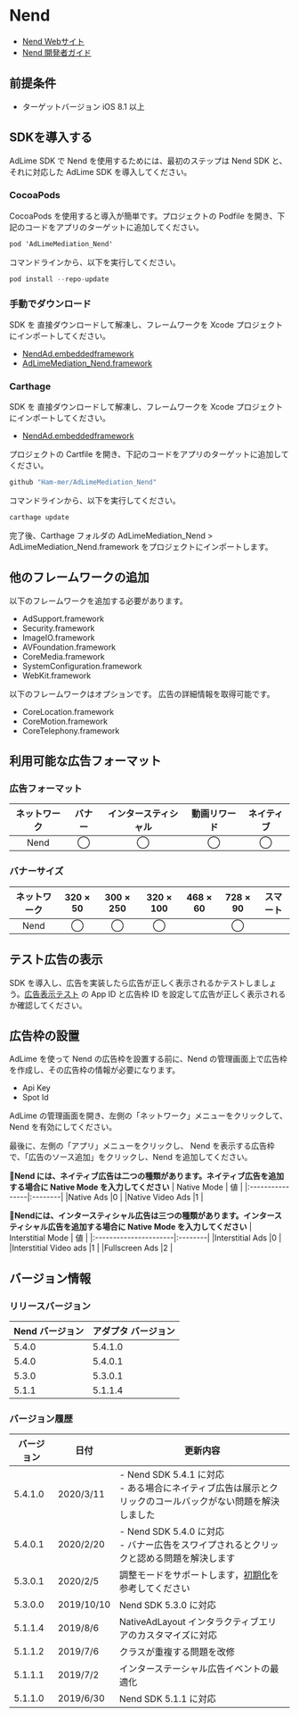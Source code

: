 # Nend
- [Nend Webサイト](https://nend.net/)
- [Nend 開発者ガイド](https://github.com/fan-ADN/nendSDK-iOS)

## 前提条件
- ターゲットバージョン iOS 8.1 以上

## SDKを導入する
AdLime SDK で Nend を使用するためには、最初のステップは Nend SDK と、それに対応した AdLime SDK を導入してください。

### CocoaPods
CocoaPods を使用すると導入が簡単です。プロジェクトの Podfile を開き、下記のコードをアプリのターゲットに追加してください。
```objectivec
pod 'AdLimeMediation_Nend'
```

コマンドラインから、以下を実行してください。
```objectivec
pod install --repo-update
```

### 手動でダウンロード
SDK を 直接ダウンロードして解凍し、フレームワークを Xcode プロジェクトにインポートしてください。
- [NendAd.embeddedframework](https://github.com/fan-ADN/nendSDK-iOS-pub/releases/download/5.4.1/nendSDK_iOS.zip)
- [AdLimeMediation_Nend.framework](https://github.com/Ham-mer/AdLime-iOS-Pub/raw/master/DownloadZip/AdLimeMediation_Nend/5.4.1.0.zip)

### Carthage
SDK を 直接ダウンロードして解凍し、フレームワークを Xcode プロジェクトにインポートしてください。
- [NendAd.embeddedframework](https://github.com/fan-ADN/nendSDK-iOS-pub/releases/download/5.4.1/nendSDK_iOS.zip)

プロジェクトの Cartfile を開き、下記のコードをアプリのターゲットに追加してください。
```objectivec
github "Ham-mer/AdLimeMediation_Nend"
```

コマンドラインから、以下を実行してください。
```objectivec
carthage update
```

完了後、Carthage フォルダの AdLimeMediation_Nend > AdLimeMediation_Nend.framework をプロジェクトにインポートします。

## 他のフレームワークの追加
以下のフレームワークを追加する必要があります。

- AdSupport.framework
- Security.framework
- ImageIO.framework
- AVFoundation.framework
- CoreMedia.framework
- SystemConfiguration.framework
- WebKit.framework

以下のフレームワークはオプションです。 広告の詳細情報を取得可能です。
- CoreLocation.framework
- CoreMotion.framework
- CoreTelephony.framework

## 利用可能な広告フォーマット

### 広告フォーマット
|ネットワーク|バナー|インタースティシャル|動画リワード|ネイティブ|
|:-----:|:----:|:----------:|:------:|:----:|
|Nend   |◯     | ◯          |◯       |◯     |

### バナーサイズ
|ネットワーク  |320 × 50  |300 × 250   |320 × 100  |468 × 60  |728 × 90  |スマート    |
|:-------:|:------:|:--------:|:-------:|:------:|:------:|:-------:|
|Nend     |◯       |◯         |◯        |        |◯       |         |

## テスト広告の表示
SDK を導入し、広告を実装したら広告が正しく表示されるかテストしましょう。[広告表示テスト](./test.md#Nend) の App ID と広告枠 ID を設定して広告が正しく表示されるか確認してください。

## 広告枠の設置

AdLime を使って Nend の広告枠を設置する前に、Nend の管理画面上で広告枠を作成し、その広告枠の情報が必要になります。
- Api Key
- Spot Id

AdLime の管理画面を開き、左側の「ネットワーク」メニューをクリックして、 Nend を有効にしてください。

最後に、左側の「アプリ」メニューをクリックし、 Nend を表示する広告枠で、「広告のソース追加」をクリックし、Nend を追加してください。

**Nend には、ネイティブ広告は二つの種類があります。ネイティブ広告を追加する場合に Native Mode を入力してください**
| Native Mode     | 値 |
|:----------------|:--------|
|Native Ads       |0        |
|Native Video Ads |1        |

**Nendには、インタースティシャル広告は三つの種類があります。インタースティシャル広告を追加する場合に Native Mode を入力してください**
| Interstitial Mode     | 値 |
|:----------------------|:--------|
|Interstitial Ads       |0        |
|Interstitial Video ads |1        |
|Fullscreen Ads         |2        |

## バージョン情報

### リリースバージョン
| Nend バージョン    | アダプタ バージョン |
|:-----------------|:----------------|
|5.4.0             |5.4.1.0          |
|5.4.0             |5.4.0.1          |
|5.3.0             |5.3.0.1          |
|5.1.1             |5.1.1.4          |

### バージョン履歴
| バージョン    | 日付        | 更新内容                          |
|-------------|------------|----------------------------------|
| 5.4.1.0     | 2020/3/11  | - Nend SDK 5.4.1 に対応<br>- ある場合にネイティブ広告は展示とクリックのコールバックがない問題を解決しました|
| 5.4.0.1     | 2020/2/20  | - Nend SDK 5.4.0 に対応<br>- バナー広告をスワイプされるとクリックと認める問題を解決します |
| 5.3.0.1     | 2020/2/5   | 調整モードをサポートします，[初期化](./init.md)を参考してください |
| 5.3.0.0     | 2019/10/10 | Nend SDK 5.3.0 に対応 |
| 5.1.1.4     | 2019/8/6   | NativeAdLayout インタラクティブエリアのカスタマイズに対応 |
| 5.1.1.2     | 2019/7/6   | クラスが重複する問題を改修 |
| 5.1.1.1     | 2019/7/2   | インターステーシャル広告イベントの最適化 |
| 5.1.1.0     | 2019/6/30  | Nend SDK 5.1.1 に対応 |